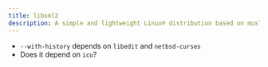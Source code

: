 ```yaml
---
title: libxml2
description: A simple and lightweight Linux® distribution based on musl libc and toybox
---
```


- `--with-history` depends on `libedit` and `netbsd-curses`
- Does it depend on `icu`?
